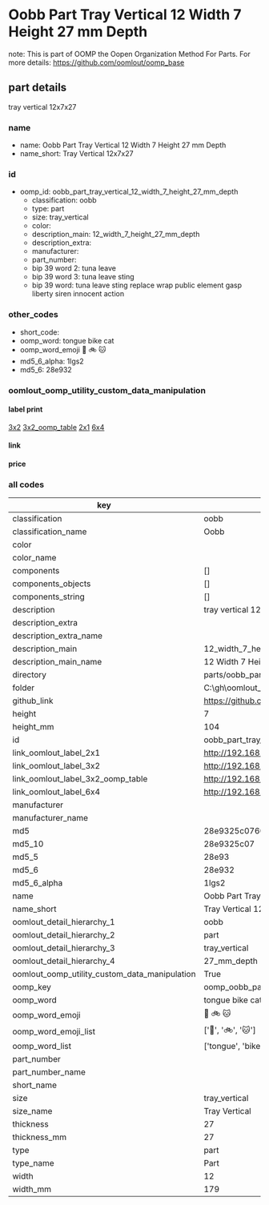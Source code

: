 # Oobb Part Tray Vertical 12 Width 7 Height 27 mm Depth  

note: This is part of OOMP the Oopen Organization Method For Parts. For more details: https://github.com/oomlout/oomp_base

##  part details
  



tray vertical 12x7x27



### name
* name: Oobb Part Tray Vertical 12 Width 7 Height 27 mm Depth
* name_short: Tray Vertical 12x7x27 
### id
* oomp_id: oobb_part_tray_vertical_12_width_7_height_27_mm_depth
  * classification: oobb
  * type: part
  * size: tray_vertical
  * color: 
  * description_main: 12_width_7_height_27_mm_depth
  * description_extra: 
  * manufacturer: 
  * part_number: 
  * bip 39 word 2: tuna leave
  * bip 39 word 3: tuna leave sting
  * bip 39 word: tuna leave sting replace wrap public element gasp liberty siren innocent action

### other_codes
* short_code: 
* oomp_word: tongue bike cat
* oomp_word_emoji :tongue: :bike: :cat:
* md5_6_alpha: 1lgs2
* md5_6: 28e932






### oomlout_oomp_utility_custom_data_manipulation
#### label print
[3x2](http://192.168.1.245:1112/?label=oomp%201lgs2)
[3x2_oomp_table](http://192.168.1.108:1112/?label=oomp%201lgs2)
[2x1](http://192.168.1.242:1112/?label=oomp%201lgs2)
[6x4](http://192.168.1.55:1112/?label=oomp%201lgs2)    

#### link

                              

#### price







### all codes 
| key | value |  
| --- | --- |  
| classification | oobb |  
| classification_name | Oobb |  
| color |  |  
| color_name |  |  
| components | [] |  
| components_objects | [] |  
| components_string | [] |  
| description | tray vertical 12x7x27 |  
| description_extra |  |  
| description_extra_name |  |  
| description_main | 12_width_7_height_27_mm_depth |  
| description_main_name | 12 Width 7 Height 27 mm Depth |  
| directory | parts/oobb_part_tray_vertical_12_width_7_height_27_mm_depth |  
| folder | C:\gh\oomlout_oobb_version_4_generated_parts\parts\oobb_part_tray_vertical_12_width_7_height_27_mm_depth |  
| github_link | https://github.com/oomlout/oomlout_oomp_part_src/tree/main/parts/oobb_part_tray_vertical_12_width_7_height_27_mm_depth |  
| height | 7 |  
| height_mm | 104 |  
| id | oobb_part_tray_vertical_12_width_7_height_27_mm_depth |  
| link_oomlout_label_2x1 | http://192.168.1.242:1112/?label=oomp%201lgs2 |  
| link_oomlout_label_3x2 | http://192.168.1.245:1112/?label=oomp%201lgs2 |  
| link_oomlout_label_3x2_oomp_table | http://192.168.1.108:1112/?label=oomp%201lgs2 |  
| link_oomlout_label_6x4 | http://192.168.1.55:1112/?label=oomp%201lgs2 |  
| manufacturer |  |  
| manufacturer_name |  |  
| md5 | 28e9325c076028f6b47f0b6dabdfbf53 |  
| md5_10 | 28e9325c07 |  
| md5_5 | 28e93 |  
| md5_6 | 28e932 |  
| md5_6_alpha | 1lgs2 |  
| name | Oobb Part Tray Vertical 12 Width 7 Height 27 mm Depth |  
| name_short | Tray Vertical 12x7x27  |  
| oomlout_detail_hierarchy_1 | oobb |  
| oomlout_detail_hierarchy_2 | part |  
| oomlout_detail_hierarchy_3 | tray_vertical |  
| oomlout_detail_hierarchy_4 | 27_mm_depth |  
| oomlout_oomp_utility_custom_data_manipulation | True |  
| oomp_key | oomp_oobb_part_tray_vertical_12_width_7_height_27_mm_depth |  
| oomp_word | tongue bike cat |  
| oomp_word_emoji | :tongue: :bike: :cat: |  
| oomp_word_emoji_list | [':tongue:', ':bike:', ':cat:'] |  
| oomp_word_list | ['tongue', 'bike', 'cat'] |  
| part_number |  |  
| part_number_name |  |  
| short_name |  |  
| size | tray_vertical |  
| size_name | Tray Vertical |  
| thickness | 27 |  
| thickness_mm | 27 |  
| type | part |  
| type_name | Part |  
| width | 12 |  
| width_mm | 179 |  
